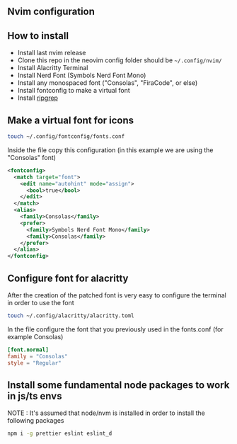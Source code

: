 ## Nvim configuration

## How to install

- Install last nvim release
- Clone this repo in the neovim config folder should be `~/.config/nvim/`
- Install Alacritty Terminal
- Install Nerd Font (Symbols Nerd Font Mono)
- Install any monospaced font ("Consolas", "FiraCode", or else)
- Install fontconfig to make a virtual font 
- Install [ripgrep](https://github.com/BurntSushi/ripgrep)

## Make a virtual font for icons

```bash
touch ~/.config/fontconfig/fonts.conf
```

Inside the file copy this configuration (in this example we are using the "Consolas" font)
```xml fonts.conf
<fontconfig>
  <match target="font">
    <edit name="autohint" mode="assign">
      <bool>true</bool>
    </edit>
  </match>
  <alias>
    <family>Consolas</family>
    <prefer>
      <family>Symbols Nerd Font Mono</family>
      <family>Consolas</family>
    </prefer>
  </alias>
</fontconfig>
```
## Configure font for alacritty 

After the creation of the patched font is very easy to configure the terminal in order to use the font

```bash
touch ~/.config/alacritty/alacritty.toml
```

In the file configure the font that you previously used in the fonts.conf (for example Consolas)
```alacritty.toml
[font.normal]
family = "Consolas"
style = "Regular"
```

## Install some fundamental node packages to work in js/ts envs

NOTE : It's assumed that node/nvm is installed in order to install the following packages
```bash
npm i -g prettier eslint eslint_d
```

